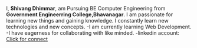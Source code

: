 
I, **Shivang Dhimmar**, am Pursuing BE Computer Engineering from **Government Engineerring College,Bhavanagar**. I am passionate for learning new things and gaining knowledge. I constantly learn new technologies and new concepts.
-I am currently learning Web Development. 
-I have eagerness for collaborating with like minded.
-linkedin account: [Click for connect](https://www.linkedin.com/in/shivang-dhimmar-38955824b/)


